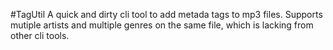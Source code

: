 #TagUtil
A quick and dirty cli tool to add metada tags to mp3 files. Supports mutiple artists and multiple genres on the same file, which is lacking from other cli tools.
